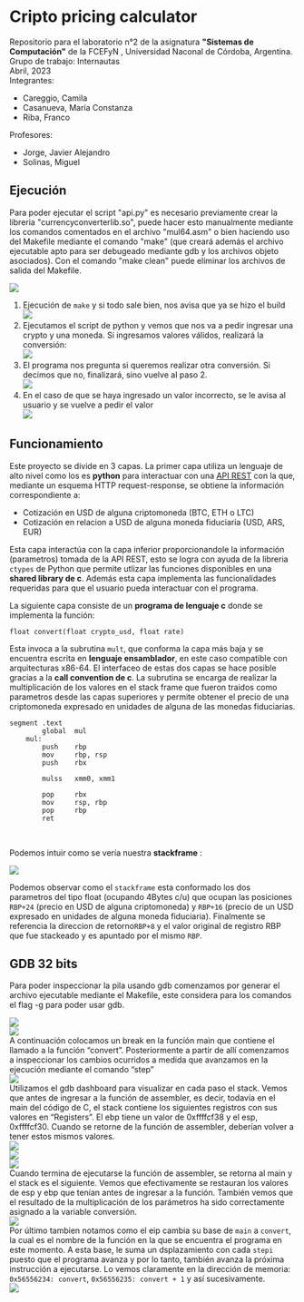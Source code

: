 # Cripto pricing calculator
Repositorio para el laboratorio n°2 de la asignatura **"Sistemas de Computación"** de la FCEFyN , Universidad Naconal de Córdoba, Argentina. <br>
Grupo de trabajo: Internautas  <br>
Abril, 2023 <br>
Integrantes: 
 * Careggio, Camila
 * Casanueva, María Constanza
 * Riba, Franco <br>
 
 Profesores:
 * Jorge, Javier Alejandro 
 * Solinas, Miguel

## Ejecución
Para poder ejecutar el script "api.py" es necesario previamente crear la libreria "currencyconverterlib.so", puede hacer esto manualmente mediante los comandos comentados en el archivo "mul64.asm" o bien haciendo uso del Makefile mediante el comando "make" (que creará además el archivo ejecutable apto para ser debugeado mediante gdb y los archivos objeto asociados). Con el comando "make clean" puede eliminar los archivos de salida del Makefile. 

![](https://github.com/francoriba/lab2_cripto_pricing/blob/x86-64-mejoras/img/mapa%20conceptual%20.png)

1. Ejecución de ``make`` y si todo sale bien, nos avisa que ya se hizo el build  
![](https://github.com/francoriba/lab2_cripto_pricing/blob/x86-64-mejoras/img/execution.png)  
2. Ejecutamos el script de python y vemos que nos va a pedir ingresar una crypto y una moneda. Si ingresamos valores válidos, realizará la conversión:  
![](https://github.com/francoriba/lab2_cripto_pricing/blob/x86-64-mejoras/img/execution2.png)  
3. El programa nos pregunta si queremos realizar otra conversión. Si decimos que no, finalizará, sino vuelve al paso 2.  
![](https://github.com/francoriba/lab2_cripto_pricing/blob/x86-64-mejoras/img/execution3.png)  
4. En el caso de que se haya ingresado un valor incorrecto, se le avisa al usuario y se vuelve a pedir el valor  
![](https://github.com/francoriba/lab2_cripto_pricing/blob/x86-64-mejoras/img/execution4.png)  

## Funcionamiento 
Este proyecto se divide en 3 capas. La primer capa utiliza un lenguaje de alto nivel como los es **python** para interactuar con una [API REST](https://www.coinapi.io/) con la que, mediante un esquema HTTP request-response, se obtiene la información correspondiente a:<br>
* Cotización en USD de alguna criptomoneda (BTC, ETH o LTC)<br>
* Cotización en relacion a USD de alguna moneda fiduciaria (USD, ARS, EUR) <br>   

Esta capa interactúa con la capa inferior proporcionandole la información (parametros) tomada de la API REST, esto se logra con ayuda de la libreria ```ctypes``` de Python que permite utlizar las funciones disponibles en una **shared library de c**. Además esta capa implementa las funcionalidades requeridas para que el usuario pueda interactuar con el programa.<br>

La siguiente capa consiste de un **programa de lenguaje c** donde se implementa la función:<br>

```float convert(float crypto_usd, float rate)```<br>

Esta invoca a la subrutina ```mult```, que conforma la capa más baja y se encuentra escrita en **lenguaje ensamblador**, en este caso compatible con arquitecturas x86-64. El interfaceo de estas dos capas se hace posible gracias a la **call convention de c**. La subrutina se encarga de realizar la multiplicación de los valores en el stack frame que fueron traidos como parametros desde las capas superiores y permite obtener el precio de una criptomoneda expresado en unidades de alguna de las monedas fiduciarias. 

```
segment .text
        global  mul
    mul:
        push	rbp
        mov	    rbp, rsp
        push	rbx
        
	    mulss	xmm0, xmm1

        pop		rbx		
        mov		rsp, rbp
        pop		rbp            
        ret
```
<br>

Podemos intuir como se vería nuestra **stackframe** :

![](https://github.com/francoriba/lab2_cripto_pricing/blob/x86-64-mejoras/img/stack.png)

Podemos observar como el ```stackframe``` esta conformado los dos parametros del tipo float (ocupando 4Bytes c/u) que ocupan las posiciones ```RBP+24``` (precio en USD de alguna criptomoneda) y ```RBP+16``` (precio de un USD expresado en unidades de alguna moneda fiduciaria). Finalmente se referencia la direccion de retorno```RBP+8``` y el valor original de registro RBP que fue stackeado y es apuntado por el mismo ```RBP```. <rb>

## GDB 32 bits

Para poder inspeccionar la pila usando gdb comenzamos por generar el archivo ejecutable mediante el Makefile, este considera para los comandos el flag -g para poder usar gdb.   

![](https://github.com/francoriba/lab2_cripto_pricing/blob/x86-64-mejoras/img/gdb1.png)  
![](https://github.com/francoriba/lab2_cripto_pricing/blob/x86-64-mejoras/img/gdb2.png)  
A continuación colocamos un break en la función main que contiene el llamado a la función “convert”. Posteriormente a partir de allí comenzamos a inspeccionar los cambios ocurridos a medida que avanzamos en la ejecución mediante el comando “step”  
![](https://github.com/francoriba/lab2_cripto_pricing/blob/x86-64-mejoras/img/gdb3.png)  
Utilizamos el gdb dashboard para visualizar en cada paso el stack. Vemos que antes de ingresar a la función de assembler, es decir, todavía en el main del código de C, el stack contiene los siguientes registros con sus valores en “Registers”. El ebp tiene un valor de 0xffffcf38 y el esp, 0xffffcf30. Cuando se retorne de la función de assembler, deberían volver a tener estos mismos valores.  
![](https://github.com/francoriba/lab2_cripto_pricing/blob/x86-64-mejoras/img/gdb4.png)  
![](https://github.com/francoriba/lab2_cripto_pricing/blob/x86-64-mejoras/img/gdb5.png)  
![](https://github.com/francoriba/lab2_cripto_pricing/blob/x86-64-mejoras/img/gdb6.png)  
Cuando termina de ejecutarse la función de assembler, se retorna al main y el stack es el siguiente. Vemos que efectivamente se restauran los valores de esp y ebp que tenían antes de ingresar a la función. También vemos que el resultado de la multiplicación de los parámetros ha sido correctamente asignado a la variable conversión.   
![](https://github.com/francoriba/lab2_cripto_pricing/blob/x86-64-mejoras/img/gdb7.png)  
Por último tambien notamos como el eip cambia su base de `main` a `convert`, la cual es el nombre de la función en la que se encuentra el programa en este momento. A esta base, le suma un dsplazamiento con cada `stepi` puesto que el programa avanza y por lo tanto, también avanza la próxima instrucción a ejecutarse. Lo vemos claramente en la dirección de memoria: `0x56556234: convert`, `0x56556235: convert + 1` y así sucesivamente.  
![](https://github.com/francoriba/lab2_cripto_pricing/blob/x86-64-mejoras/img/stackframe.png)  
